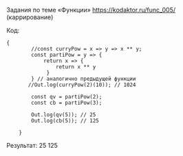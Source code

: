 Задания по теме «Функции»
<https://kodaktor.ru/func_005/>
(каррирование)

Код:
<pre><code>{
        //const curryPow = x => y => x ** y;
        const partiPow = y => {
            return x => {
                return x ** y 
             }
        } // аналогично предыдущей функции
       //Out.log(curryPow(2)(10)); // 1024
        
        const qv = partiPow(2);
        const cb = partiPow(3);
       
        Out.log(qv(5)); // 25
        Out.log(cb(5)); // 125

    }</code></pre>
    
Результат: 25
125
